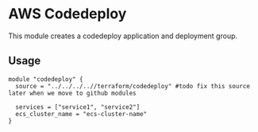 # AWS Codedeploy
This module creates a codedeploy application and deployment group.

## Usage
```hcl
module "codedeploy" {
  source = "../../../..//terraform/codedeploy" #todo fix this source later when we move to github modules

  services = ["service1", "service2"]
  ecs_cluster_name = "ecs-cluster-name"
}
```


